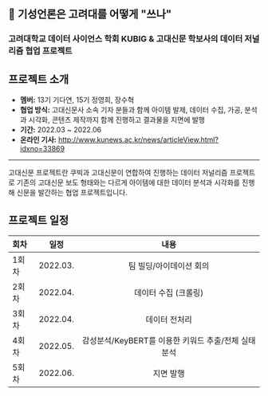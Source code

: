 ## 📰 기성언론은 고려대를 어떻게 "쓰나"
### 고려대학교 데이터 사이언스 학회 KUBIG & 고대신문 학보사의 데이터 저널리즘 협업 프로젝트

## 프로젝트 소개
- <b>멤버:</b> 13기 기다연, 15기 정영희, 장수혁
- <b>협업 방식:</b> 고대신문사 소속 기자 분들과 함께 아이템 발제, 데이터 수집, 가공, 분석과 시각화, 콘텐츠 제작까지 함께 진행하고 결과물을 지면에 발행
- <b>기간:</b> 2022.03 ~ 2022.06
- <b>온라인 기사:</b> http://www.kunews.ac.kr/news/articleView.html?idxno=33869


---
고대신문 프로젝트란 쿠빅과 고대신문이 연합하여 진행하는 데이터 저널리즘 프로젝트로 기존의 고대신문 보도 형태와는 다르게 아이템에 대한 데이터 분석과 시각화를 진행해 신문을 발간하는 협업 프로젝트입니다.

## 프로젝트 일정
|   회차   |   일정   |   내용   |
|:----------------------------|:----------------------------:|:--------------------:|
|  1회차  | 2022.03. | 팀 빌딩/아이데이션 회의 |
|  2회차  | 2022.04. | 데이터 수집 (크롤링) |
|  3회차  | 2022.04. | 데이터 전처리 |
|  4회차  | 2022.05. | 감성분석/KeyBERT를 이용한 키워드 추출/전체 실태 분석 |
|  5회차  | 2022.06. | 지면 발행 | 

